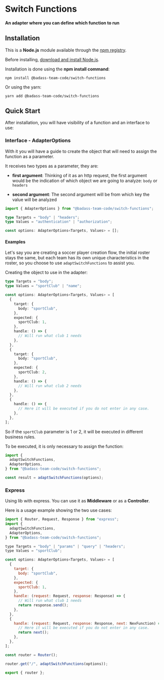 # Switch Functions

#### An adapter where you can define which function to run

## Installation

This is a **Node.js** module available through the [npm registry](https://www.npmjs.com/).

Before installing, [download and install Node.js](https://nodejs.org/en/download/).

Installation is done using the **npm install command**:

```prompt
npm install @badass-team-code/switch-functions
```

Or using the yarn:

```prompt
yarn add @badass-team-code/switch-functions
```

## Quick Start

After installation, you will have visibility of a function and an interface to use:

### Interface - AdapterOptions

With it you will have a guide to create the object that will need to assign the function as a parameter.

It receives two types as a parameter, they are:

- **first argument**: Thinking of it as an http request, the first argument would be the indication of which object we are going to analyze: `body` or `headers`

- **second argument**: The second argument will be from which key the value will be analyzed

```ts
import { AdapterOptions } from "@badass-team-code/switch-functions";

type Targets = "body" | "headers";
type Values = "authentication" | "authorization";

const options: AdapterOptions<Targets, Values> = [];
```

#### Examples

Let's say you are creating a soccer player creation flow, the initial roster stays the same, but each team has its own unique characteristics in the roster, so you choose to use `adaptSwitchFunctions` to assist you.

Creating the object to use in the adapter:

```ts
type Targets = "body";
type Values = "sportClub" | "name";

const options: AdapterOptions<Targets, Values> = [
  {
    target: {
      body: "sportClub",
    },
    expected: {
      sportClub: 1,
    },
    handle: () => {
      // Will run what club 1 needs
    },
  },
  {
    target: {
      body: "sportClub",
    },
    expected: {
      sportClub: 2,
    },
    handle: () => {
      // Will run what club 2 needs
    },
  },
  {
    handle: () => {
      // Here it will be executed if you do not enter in any case.
    },
  },
];
```

So if the `sportClub` parameter is 1 or 2, it will be executed in different business rules.

To be executed, it is only necessary to assign the function:

```js
import {
  adaptSwitchFunctions,
  AdapterOptions,
} from "@badass-team-code/switch-functions";

const result = adaptSwitchFunctions(options);
```

### Express

Using lib with express. You can use it as **Middleware** or as a **Controller**.

Here is a usage example showing the two use cases:

```js
import { Router, Request, Response } from "express";
import {
  adaptSwitchFunctions,
  AdapterOptions,
} from "@badass-team-code/switch-functions";

type Targets = "body" | "params" | "query" | "headers";
type Values = "sportClub";

const options: AdapterOptions<Targets, Values> = [
  {
    target: {
      body: "sportClub",
    },
    expected: {
      sportClub: 1,
    },
    handle: (request: Request, response: Response) => {
      // Will run what club 1 needs
      return response.send();
    },
  },
  {
    handle: (request: Request, response: Response, next: NexFunction) => {
      // Here it will be executed if you do not enter in any case.
      return next();
    },
  },
];

const router = Router();

router.get("/", adaptSwitchFunctions(options));

export { router };
```
